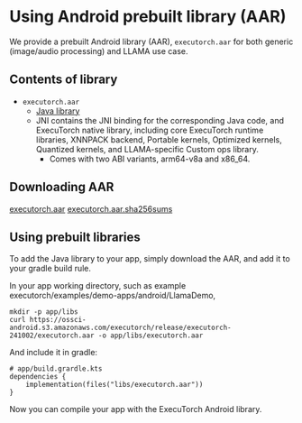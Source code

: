 # Using Android prebuilt library (AAR)

We provide a prebuilt Android library (AAR), `executorch.aar` for both generic (image/audio processing) and LLAMA use case.

## Contents of library
- `executorch.aar`
  - [Java library](https://github.com/pytorch/executorch/tree/main/extension/android/src/main/java/org/pytorch/executorch)
  - JNI contains the JNI binding for the corresponding Java code, and ExecuTorch native library, including core ExecuTorch runtime libraries, XNNPACK backend, Portable kernels, Optimized kernels, Quantized kernels, and LLAMA-specific Custom ops library.
    - Comes with two ABI variants, arm64-v8a and x86_64.

## Downloading AAR
[executorch.aar](https://ossci-android.s3.amazonaws.com/executorch/release/executorch-241002/executorch.aar)
[executorch.aar.sha256sums](https://ossci-android.s3.amazonaws.com/executorch/release/executorch-241002/executorch.aar.sha256sums)

## Using prebuilt libraries

To add the Java library to your app, simply download the AAR, and add it to your gradle build rule.

In your app working directory, such as example executorch/examples/demo-apps/android/LlamaDemo,
```
mkdir -p app/libs
curl https://ossci-android.s3.amazonaws.com/executorch/release/executorch-241002/executorch.aar -o app/libs/executorch.aar
```

And include it in gradle:
```
# app/build.grardle.kts
dependencies {
    implementation(files("libs/executorch.aar"))
}
```

Now you can compile your app with the ExecuTorch Android library.
